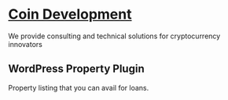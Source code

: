 # [Coin Development ][coindevelopment]

We provide consulting and technical solutions
for cryptocurrency innovators

[coindevelopment]: http://coindevelopment.com/

## WordPress Property Plugin

Property listing that you can avail for loans.